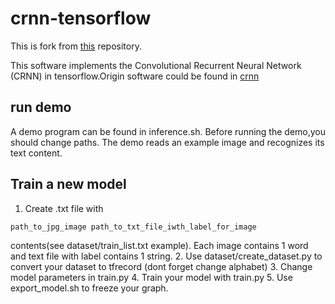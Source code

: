 # crnn-tensorflow
This is fork from [this](https://github.com/AimeeKing/crnn-tensorflow.git) repository. 

This software implements the Convolutional Recurrent Neural Network (CRNN) in tensorflow.Origin software could be found in [crnn](https://github.com/bgshih/crnn)

## run demo

A demo program can be found in inference.sh. Before running the demo,you should change paths.
The demo reads an example image and recognizes its text content.

## Train a new model

1. Create .txt file with 
```
path_to_jpg_image path_to_txt_file_iwth_label_for_image
```
contents(see dataset/train_list.txt example). Each image contains 1 word and text file with label contains 1 string.
2. Use dataset/create_dataset.py to convert your dataset to tfrecord (dont forget change alphabet)
3. Change model parameters in train.py
4. Train your model with train.py
5. Use export_model.sh to freeze your graph.

